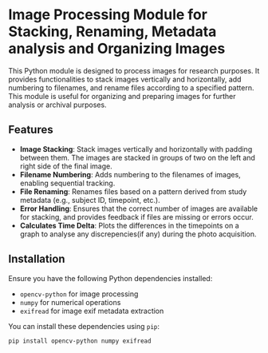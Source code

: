 # Image Processing Module for Stacking, Renaming, Metadata analysis and Organizing Images

This Python module is designed to process images for research purposes. It provides functionalities to stack images vertically and horizontally, add numbering to filenames, and rename files according to a specified pattern. This module is useful for organizing and preparing images for further analysis or archival purposes.

## Features

- **Image Stacking**: Stack images vertically and horizontally with padding between them. The images are stacked in groups of two on the left and right side of the final image.
- **Filename Numbering**: Adds numbering to the filenames of images, enabling sequential tracking.
- **File Renaming**: Renames files based on a pattern derived from study metadata (e.g., subject ID, timepoint, etc.).
- **Error Handling**: Ensures that the correct number of images are available for stacking, and provides feedback if files are missing or errors occur.
- **Calculates Time Delta**: Plots the differences in the timepoints on a graph to analyse any discrepencies(if any) during the photo acquisition.

## Installation

Ensure you have the following Python dependencies installed:

- `opencv-python` for image processing
- `numpy` for numerical operations
- `exifread` for image exif metadata extraction

You can install these dependencies using `pip`:

```bash
pip install opencv-python numpy exifread
